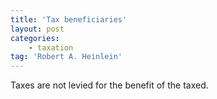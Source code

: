 ```yaml
---
title: 'Tax beneficiaries'
layout: post
categories:
    - taxation
tag: 'Robert A. Heinlein'
---
```


Taxes are not levied for the benefit of the taxed.